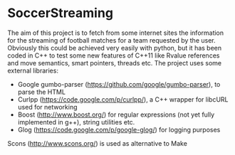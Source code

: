 SoccerStreaming
===============
The aim of this project is to fetch from some internet sites the information for the streaming of football matches for a team requested by the user. 
Obviously this could be achieved very easily with python, but it has been coded in C++
to test some new features of C++11 like Rvalue references and move semantics, smart pointers, threads etc. The project uses some external libraries: 
- Google gumbo-parser (https://github.com/google/gumbo-parser), to parse the HTML
- Curlpp (https://code.google.com/p/curlpp/), a C++ wrapper for libcURL used for networking
- Boost (http://www.boost.org/) for regular expressions (not yet fully implemented in g++), string utilities etc.
- Glog (https://code.google.com/p/google-glog/) for logging purposes

Scons (http://www.scons.org/) is used as alternative to Make
